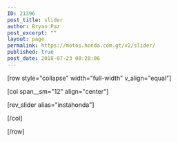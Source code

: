 ```yaml
---
ID: 21396
post_title: slider
author: Bryan Paz
post_excerpt: ""
layout: page
permalink: https://motos.honda.com.gt/v2/slider/
published: true
post_date: 2018-07-23 08:28:06
---
```

[row style="collapse" width="full-width" v_align="equal"]

[col span__sm="12" align="center"]

<p>[rev_slider alias="instahonda"]</p>

[/col]

[/row]
